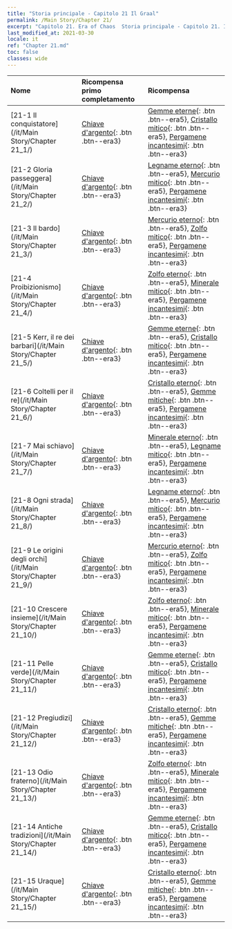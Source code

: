 ```yaml
---
title: "Storia principale - Capitolo 21 Il Graal"
permalink: /Main Story/Chapter 21/
excerpt: "Capitolo 21. Era of Chaos  Storia principale - Capitolo 21. Il Graal"
last_modified_at: 2021-03-30
locale: it
ref: "Chapter 21.md"
toc: false
classes: wide
---
```


  | Nome |  Ricompensa primo completamento | Ricompensa |
  |:------------|:------------|:------------| 
  | [21-1 Il conquistatore](/it/Main Story/Chapter 21_1/) | [Chiave d'argento](/it/Items/con_693/){: .btn .btn--era3} | [Gemme eterne](/it/Items/mat_72/){: .btn .btn--era5}, [Cristallo mitico](/it/Items/mat_66/){: .btn .btn--era5}, [Pergamene incantesimi](/it/Items/con_694/){: .btn .btn--era3} |
  | [21-2 Gloria passeggera](/it/Main Story/Chapter 21_2/) | [Chiave d'argento](/it/Items/con_693/){: .btn .btn--era3} | [Legname eterno](/it/Items/mat_69/){: .btn .btn--era5}, [Mercurio mitico](/it/Items/mat_63/){: .btn .btn--era5}, [Pergamene incantesimi](/it/Items/con_694/){: .btn .btn--era3} |
  | [21-3 Il bardo](/it/Main Story/Chapter 21_3/) | [Chiave d'argento](/it/Items/con_693/){: .btn .btn--era3} | [Mercurio eterno](/it/Items/mat_70/){: .btn .btn--era5}, [Zolfo mitico](/it/Items/mat_64/){: .btn .btn--era5}, [Pergamene incantesimi](/it/Items/con_694/){: .btn .btn--era3} |
  | [21-4 Proibizionismo](/it/Main Story/Chapter 21_4/) | [Chiave d'argento](/it/Items/con_693/){: .btn .btn--era3} | [Zolfo eterno](/it/Items/mat_71/){: .btn .btn--era5}, [Minerale mitico](/it/Items/mat_61/){: .btn .btn--era5}, [Pergamene incantesimi](/it/Items/con_694/){: .btn .btn--era3} |
  | [21-5 Kerr, il re dei barbari](/it/Main Story/Chapter 21_5/) | [Chiave d'argento](/it/Items/con_693/){: .btn .btn--era3} | [Gemme eterne](/it/Items/mat_72/){: .btn .btn--era5}, [Cristallo mitico](/it/Items/mat_66/){: .btn .btn--era5}, [Pergamene incantesimi](/it/Items/con_694/){: .btn .btn--era3} |
  | [21-6 Coltelli per il re](/it/Main Story/Chapter 21_6/) | [Chiave d'argento](/it/Items/con_693/){: .btn .btn--era3} | [Cristallo eterno](/it/Items/mat_73/){: .btn .btn--era5}, [Gemme mitiche](/it/Items/mat_65/){: .btn .btn--era5}, [Pergamene incantesimi](/it/Items/con_694/){: .btn .btn--era3} |
  | [21-7 Mai schiavo](/it/Main Story/Chapter 21_7/) | [Chiave d'argento](/it/Items/con_693/){: .btn .btn--era3} | [Minerale eterno](/it/Items/mat_68/){: .btn .btn--era5}, [Legname mitico](/it/Items/mat_62/){: .btn .btn--era5}, [Pergamene incantesimi](/it/Items/con_694/){: .btn .btn--era3} |
  | [21-8 Ogni strada](/it/Main Story/Chapter 21_8/) | [Chiave d'argento](/it/Items/con_693/){: .btn .btn--era3} | [Legname eterno](/it/Items/mat_69/){: .btn .btn--era5}, [Mercurio mitico](/it/Items/mat_63/){: .btn .btn--era5}, [Pergamene incantesimi](/it/Items/con_694/){: .btn .btn--era3} |
  | [21-9 Le origini degli orchi](/it/Main Story/Chapter 21_9/) | [Chiave d'argento](/it/Items/con_693/){: .btn .btn--era3} | [Mercurio eterno](/it/Items/mat_70/){: .btn .btn--era5}, [Zolfo mitico](/it/Items/mat_64/){: .btn .btn--era5}, [Pergamene incantesimi](/it/Items/con_694/){: .btn .btn--era3} |
  | [21-10 Crescere insieme](/it/Main Story/Chapter 21_10/) | [Chiave d'argento](/it/Items/con_693/){: .btn .btn--era3} | [Zolfo eterno](/it/Items/mat_71/){: .btn .btn--era5}, [Minerale mitico](/it/Items/mat_61/){: .btn .btn--era5}, [Pergamene incantesimi](/it/Items/con_694/){: .btn .btn--era3} |
  | [21-11 Pelle verde](/it/Main Story/Chapter 21_11/) | [Chiave d'argento](/it/Items/con_693/){: .btn .btn--era3} | [Gemme eterne](/it/Items/mat_72/){: .btn .btn--era5}, [Cristallo mitico](/it/Items/mat_66/){: .btn .btn--era5}, [Pergamene incantesimi](/it/Items/con_694/){: .btn .btn--era3} |
  | [21-12 Pregiudizi](/it/Main Story/Chapter 21_12/) | [Chiave d'argento](/it/Items/con_693/){: .btn .btn--era3} | [Cristallo eterno](/it/Items/mat_73/){: .btn .btn--era5}, [Gemme mitiche](/it/Items/mat_65/){: .btn .btn--era5}, [Pergamene incantesimi](/it/Items/con_694/){: .btn .btn--era3} |
  | [21-13 Odio fraterno](/it/Main Story/Chapter 21_13/) | [Chiave d'argento](/it/Items/con_693/){: .btn .btn--era3} | [Zolfo eterno](/it/Items/mat_71/){: .btn .btn--era5}, [Minerale mitico](/it/Items/mat_61/){: .btn .btn--era5}, [Pergamene incantesimi](/it/Items/con_694/){: .btn .btn--era3} |
  | [21-14 Antiche tradizioni](/it/Main Story/Chapter 21_14/) | [Chiave d'argento](/it/Items/con_693/){: .btn .btn--era3} | [Gemme eterne](/it/Items/mat_72/){: .btn .btn--era5}, [Cristallo mitico](/it/Items/mat_66/){: .btn .btn--era5}, [Pergamene incantesimi](/it/Items/con_694/){: .btn .btn--era3} |
  | [21-15 Uraque](/it/Main Story/Chapter 21_15/) | [Chiave d'argento](/it/Items/con_693/){: .btn .btn--era3} | [Cristallo eterno](/it/Items/mat_73/){: .btn .btn--era5}, [Gemme mitiche](/it/Items/mat_65/){: .btn .btn--era5}, [Pergamene incantesimi](/it/Items/con_694/){: .btn .btn--era3} |
